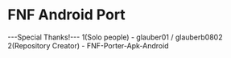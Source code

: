 # FNF Android Port

---Special Thanks!---
1(Solo people) - glauber01 / glauberb0802
2(Repository Creator) - FNF-Porter-Apk-Android